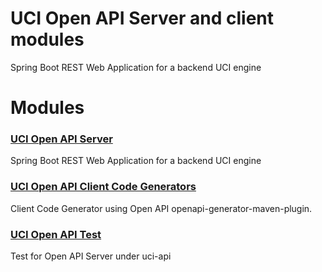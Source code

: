 # UCI Open API Server and client modules

Spring Boot REST Web Application for a backend UCI engine

# Modules 

### [UCI Open API Server](uci-api/README.md)
Spring Boot REST Web Application for a backend UCI engine


### [UCI Open API Client Code Generators](uci.client.api/README.md)
Client Code Generator using Open API openapi-generator-maven-plugin. 

### [UCI Open API Test](uci-tsn/README.md)
Test for Open API Server under uci-api




